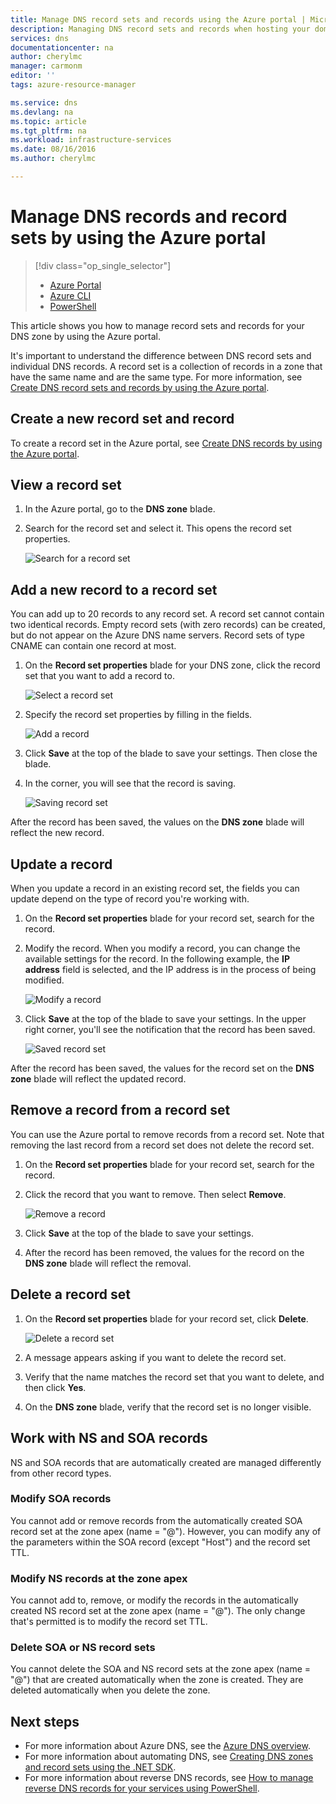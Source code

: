 ```yaml
---
title: Manage DNS record sets and records using the Azure portal | Microsoft Azure
description: Managing DNS record sets and records when hosting your domain on Azure DNS.
services: dns
documentationcenter: na
author: cherylmc
manager: carmonm
editor: ''
tags: azure-resource-manager

ms.service: dns
ms.devlang: na
ms.topic: article
ms.tgt_pltfrm: na
ms.workload: infrastructure-services
ms.date: 08/16/2016
ms.author: cherylmc

---
```

# Manage DNS records and record sets by using the Azure portal
> [!div class="op_single_selector"]
> * [Azure Portal](dns-operations-recordsets-portal.md)
> * [Azure CLI](dns-operations-recordsets-cli.md)
> * [PowerShell](dns-operations-recordsets.md)
> 
> 

This article shows you how to manage record sets and records for your DNS zone by using the Azure portal.

It's important to understand the difference between DNS record sets and individual DNS records. A record set is a collection of records in a zone that have the same name and are the same type. For more information, see [Create DNS record sets and records by using the Azure portal](dns-getstarted-create-recordset-portal.md).

## Create a new record set and record
To create a record set in the Azure portal, see [Create DNS records by using the Azure portal](dns-getstarted-create-recordset-portal.md).

## View a record set
1. In the Azure portal, go to the **DNS zone** blade.
2. Search for the record set and select it. This opens the record set properties.
   
    ![Search for a record set](./media/dns-operations-recordsets-portal/searchset500.png)

## Add a new record to a record set
You can add up to 20 records to any record set. A record set cannot contain two identical records. Empty record sets (with zero records) can be created, but do not appear on the Azure DNS name servers. Record sets of type CNAME can contain one record at most.

1. On the **Record set properties** blade for your DNS zone, click the record set that you want to add a record to.
   
    ![Select a record set](./media/dns-operations-recordsets-portal/selectset500.png)
2. Specify the record set properties by filling in the fields.
   
    ![Add a record](./media/dns-operations-recordsets-portal/addrecord500.png)
3. Click **Save** at the top of the blade to save your settings. Then close the blade.
4. In the corner, you will see that the record is saving.
   
    ![Saving record set](./media/dns-operations-recordsets-portal/saving150.png)

After the record has been saved, the values on the **DNS zone** blade will reflect the new record.

## Update a record
When you update a record in an existing record set, the fields you can update depend on the type of record you're working with.

1. On the **Record set properties** blade for your record set, search for the record.
2. Modify the record. When you modify a record, you can change the available settings for the record. In the following example, the **IP address** field is selected, and the IP address is in the process of being modified.
   
    ![Modify a record](./media/dns-operations-recordsets-portal/modifyrecord500.png)
3. Click **Save** at the top of the blade to save your settings. In the upper right corner, you'll see the notification that the record has been saved.
   
    ![Saved record set](./media/dns-operations-recordsets-portal/saved150.png)

After the record has been saved, the values for the record set on the **DNS zone** blade will reflect the updated record.

## Remove a record from a record set
You can use the Azure portal to remove records from a record set. Note that removing the last record from a record set does not delete the record set.

1. On the **Record set properties** blade for your record set, search for the record.
2. Click the record that you want to remove. Then select **Remove**.
   
    ![Remove a record](./media/dns-operations-recordsets-portal/removerecord500.png)
3. Click **Save** at the top of the blade to save your settings.
4. After the record has been removed, the values for the record on the **DNS zone** blade will reflect the removal.

## <a name="delete"></a>Delete a record set
1. On the **Record set properties** blade for your record set, click **Delete**.
   
    ![Delete a record set](./media/dns-operations-recordsets-portal/deleterecordset500.png)
2. A message appears asking if you want to delete the record set.
3. Verify that the name matches the record set that you want to delete, and then click **Yes**.
4. On the **DNS zone** blade, verify that the record set is no longer visible.

## Work with NS and SOA records
NS and SOA records that are automatically created are managed differently from other record types.

### Modify SOA records
You cannot add or remove records from the automatically created SOA record set at the zone apex (name = "@"). However, you can modify any of the parameters within the SOA record (except "Host") and the record set TTL.

### Modify NS records at the zone apex
You cannot add to, remove, or modify the records in the automatically created NS record set at the zone apex (name = "@"). The only change that's permitted is to modify the record set TTL.

### Delete SOA or NS record sets
You cannot delete the SOA and NS record sets at the zone apex (name = "@") that are created automatically when the zone is created. They are deleted automatically when you delete the zone.

## Next steps
* For more information about Azure DNS, see the [Azure DNS overview](dns-overview.md).
* For more information about automating DNS, see [Creating DNS zones and record sets using the .NET SDK](dns-sdk.md).
* For more information about reverse DNS records, see [How to manage reverse DNS records for your services using PowerShell](dns-reverse-dns-record-operations-ps.md).

